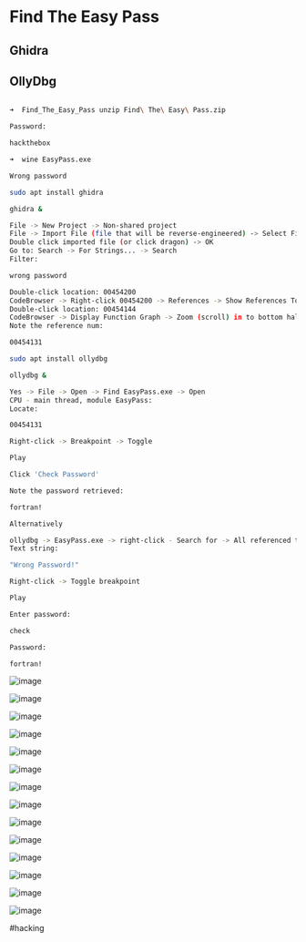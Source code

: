 # Find The Easy Pass
## Ghidra
## OllyDbg
```bash

➜  Find_The_Easy_Pass unzip Find\ The\ Easy\ Pass.zip

Password:

hackthebox

➜  wine EasyPass.exe 

Wrong password

sudo apt install ghidra

ghidra &

File -> New Project -> Non-shared project
File -> Import File (file that will be reverse-engineered) -> Select File to Import -> OK -> OK
Double click imported file (or click dragon) -> OK
Go to: Search -> For Strings... -> Search
Filter:

wrong password

Double-click location: 00454200
CodeBrowser -> Right-click 00454200 -> References -> Show References To Address
Double-click location: 00454144
CodeBrowser -> Display Function Graph -> Zoom (scroll) in to bottom half -> Click on FUN_00404628 (parent function of previous function)
Note the reference num:

00454131

sudo apt install ollydbg

ollydbg &

Yes -> File -> Open -> Find EasyPass.exe -> Open
CPU - main thread, module EasyPass:
Locate:

00454131

Right-click -> Breakpoint -> Toggle

Play

Click 'Check Password'

Note the password retrieved:

fortran!

Alternatively

ollydbg -> EasyPass.exe -> right-click - Search for -> All referenced text strings
Text string:

"Wrong Password!"

Right-click -> Toggle breakpoint

Play

Enter password:

check

Password:

fortran!

```

![image](https://m0d1cumc0rvu5.github.io/docs/assets/images/20220621074458.png)

![image](https://m0d1cumc0rvu5.github.io/docs/assets/images/20220621074559.png)

![image](https://m0d1cumc0rvu5.github.io/docs/assets/images/20220621085331.png)

![image](https://m0d1cumc0rvu5.github.io/docs/assets/images/20220621080650.png)

![image](https://m0d1cumc0rvu5.github.io/docs/assets/images/20220621080841.png)

![image](https://m0d1cumc0rvu5.github.io/docs/assets/images/20220621080949.png)

![image](https://m0d1cumc0rvu5.github.io/docs/assets/images/20220621081031.png)

![image](https://m0d1cumc0rvu5.github.io/docs/assets/images/20220621081346.png)

![image](https://m0d1cumc0rvu5.github.io/docs/assets/images/20220621081844.png)

![image](https://m0d1cumc0rvu5.github.io/docs/assets/images/20220621081924.png)

![image](https://m0d1cumc0rvu5.github.io/docs/assets/images/20220621082741.png)

![image](https://m0d1cumc0rvu5.github.io/docs/assets/images/20220621082833.png)

![image](https://m0d1cumc0rvu5.github.io/docs/assets/images/20220621083220.png)

![image](https://m0d1cumc0rvu5.github.io/docs/assets/images/20220621084911.png)

#hacking

